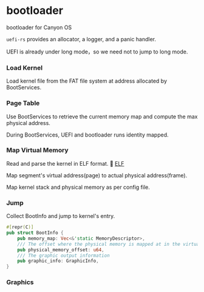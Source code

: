# bootloader
bootloader for Canyon OS

`uefi-rs` provides an allocator, a logger, and a panic handler.

UEFI is already under long mode，so we need not to jump to long mode.

### Load Kernel

Load kernel file from the FAT file system at address allocated by BootServices.

### Page Table

Use BootServices to retrieve the current memory map and compute the max physical address.

During BootServices, UEFI and bootloader runs identity mapped.

### Map Virtual Memory

Read and parse the kernel in ELF format. 🔗 [ELF](https://en.wikipedia.org/wiki/Executable_and_Linkable_Format)

Map segment's virtual address(page) to actual physical address(frame).

Map kernel stack and physical memory as per config file.

### Jump

Collect BootInfo and jump to kernel's entry.

```rust
#[repr(C)]
pub struct BootInfo {
    pub memory_map: Vec<&'static MemoryDescriptor>,
    /// The offset where the physical memory is mapped at in the virtual address space.
    pub physical_memory_offset: u64,
    /// The graphic output information
    pub graphic_info: GraphicInfo,
}
```


### Graphics



